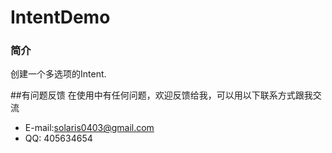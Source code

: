 # IntentDemo
### 简介
创建一个多选项的Intent.

##有问题反馈
在使用中有任何问题，欢迎反馈给我，可以用以下联系方式跟我交流
* E-mail:solaris0403@gmail.com
* QQ: 405634654

